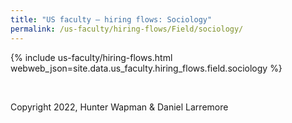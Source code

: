 ```yaml
---
title: "US faculty — hiring flows: Sociology"
permalink: /us-faculty/hiring-flows/Field/sociology/
---
```


{% include us-faculty/hiring-flows.html webweb_json=site.data.us_faculty.hiring_flows.field.sociology %}

<br>

Copyright 2022, Hunter Wapman & Daniel Larremore